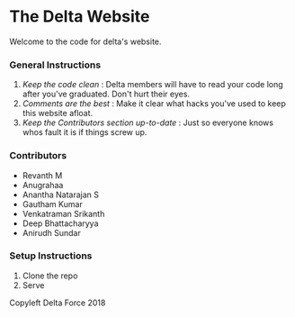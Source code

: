 # The Delta Website

Welcome to the code for delta's website.

### General Instructions
1. *Keep the code clean* : Delta members will have to read your code long after you've graduated. Don't hurt their eyes.
2. *Comments are the best* : Make it clear what hacks you've used to keep this website afloat.
3. *Keep the Contributors section up-to-date* : Just so everyone knows whos fault it is if things screw up.

### Contributors
* Revanth M
* Anugrahaa
* Anantha Natarajan S
* Gautham Kumar
* Venkatraman Srikanth
* Deep Bhattacharyya
* Anirudh Sundar

### Setup Instructions
1. Clone the repo
2. Serve

Copyleft Delta Force 2018